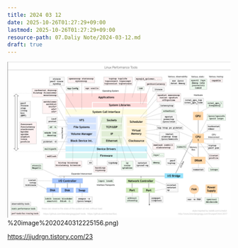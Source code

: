 ```yaml
---
title: 2024 03 12
date: 2025-10-26T01:27:29+09:00
lastmod: 2025-10-26T01:27:29+09:00
resource-path: 07.Daliy Note/2024-03-12.md
draft: true
---
```

![](../08.media/20240312225156.png)%20image%2020240312225156.png)

https://jjudrgn.tistory.com/23

